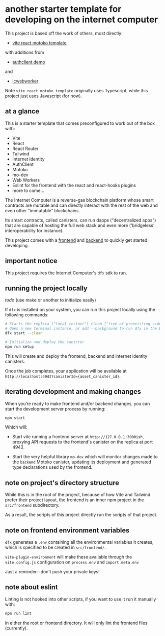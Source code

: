 # another starter template for developing on the internet computer  

This project is based off the work of others, most directly: 

 - [vite react motoko template](https://github.com/rvanasa/vite-react-motoko/tree/main)  
  
  with additions from 

 - [authclient demo](https://github.com/krpeacock/auth-client-demo/tree/main)  
  
  and 

 - [icwebworker](https://github.com/peterpeterparker/icwebworker/tree/main)  

Note `vite react motoko template` originally uses Typescript, while this project just uses Javascript (for now).  

## at a glance

This is a starter template that comes preconfigured to work out of the box with:

 - Vite
 - React
 - React Router
 - Tailwind
 - Internet Identity
 - AuthClient 
 - Motoko
 - mo-dev
 - Web Workers
 - Eslint for the frontend with the react and react-hooks plugins
 - more to come...

The Internet Computer is a reverse-gas blockchain platform whose smart contracts are mutable and can directly interact with the rest of the web and even other "immutable" blockchains. 

Its smart contracts, called canisters, can run dapps ("decentralized apps") that are capable of hosting the full web stack and even more ('bridgeless' interoperability for instance). 

This project comes with a [frontend](./src/frontend/) and [backend](./src/backend/) to quickly get started developing. 
## important notice

This project requires the Internet Computer's `dfx` sdk to run.  

## running the project locally

_todo_ (use make or another to initialize easily)

If `dfx` is installed on your system, you can run this project locally using the following commands:

```bash
# Starts the replica ("local testnet") clean ("free of preexisting side effects")
# Open a new terminal instance, or add --background to run dfx in the background
dfx start --clean 

# Initialize and deploy the canister
npm run setup
```

This will create and deploy the frontend, backend and internet identity canisters.

Once the job completes, your application will be available at `http://localhost:4943?canisterId={asset_canister_id}`.
## iterating development and making changes

When you're ready to make frontend and/or backend changes, you can start the development server process by running:

```bash
npm start
```

Which will: 

 - Start vite running a frontend server at `http://127.0.0.1:3000ish`, proxying API requests to the frontend's canister on the replica at port 4943. 
  
 - Start the very helpful library `mo-dev` which will monitor changes made to the `backend` Motoko canister, updating its deployment and generated type declarations used by the frontend. 

## note on project's directory structure

While this is in the root of the project, because of how Vite and Tailwind prefer their project layout, the frontend is an inner npm project in the `src/frontend` subdirectory. 

As a result, the scripts of this project directly run the scripts of that project. 
 
## note on frontend environment variables 

`dfx` generates a `.env` containing all the environmental variables it creates, which is specified to be created in `src/frontend/`. 

`vite-plugin-environment` will make these available through the `vite.config.js` configuration on `process.env` and `import.meta.env`

Just a reminder--don't push your private keys!

## note about eslint

Linting is not hooked into other scripts, if you want to use it run it manually with:

```bash
npm run lint
```

in either the root or frontend directory. It will only lint the frontend files (currently).
